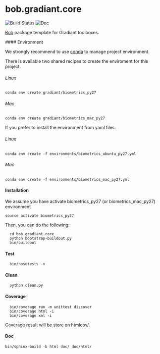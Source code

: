 # bob.gradiant.core 
[![Build Status](http://devel.gradiant.org/jenkins_biometrics/buildStatus/icon?job=bob.gradiant.core/master)](http://devel.gradiant.org/jenkins_biometrics/job/bob.gradiant.core/job/master/)
[![Doc](http://img.shields.io/badge/docs-latest-orange.svg)](http://10.5.1.61:8000/doc/private/bob/bob.gradiant.core/)

[Bob](https://www.idiap.ch/software/bob/) package template for Gradiant toolboxes.

#### Environment

We strongly recommend to use [conda](https://conda.io/docs/) to manage project environment.

There is available two shared recipes to create the enviroment for this project.

###### Linux
~~~
conda env create gradiant/biometrics_py27
~~~

###### Mac
~~~
conda env create gradiant/biometrics_mac_py27
~~~

If you prefer to install the environment from yaml files:

###### Linux
~~~
conda env create -f environments/biometrics_ubuntu_py27.yml
~~~

###### Mac
~~~
conda env create -f environments/biometrics_mac_py27.yml
~~~


#### Installation

We assume you have activate biometrics_py27 (or biometrics_mac_py27) environment 

~~~
source activate biometrics_py27
~~~

Then, you can do the following:

~~~
  cd bob.gradiant.core
  python bootstrap-buildout.py
  bin/buildout
~~~

#### Test

~~~
  bin/nosetests -v
~~~

#### Clean

~~~
  python clean.py
~~~

#### Coverage

~~~  
  bin/coverage run -m unittest discover
  bin/coverage html -i
  bin/coverage xml -i
~~~

Coverage result will be store on htmlcov/.

#### Doc

~~~
bin/sphinx-build -b html doc/ doc/html/
~~~